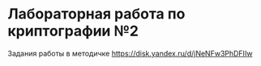 # Лабораторная работа по криптографии №2
Задания работы в методичке https://disk.yandex.ru/d/jNeNFw3PhDFIIw
